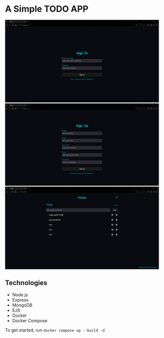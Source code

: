 # A Simple TODO APP

![image](/assets/1.png)
![image](/assets/0.png)
![image](/assets/2.png)

## Technologies

- Node.js
- Express
- MongoDB
- EJS
- Docker
- Docker Compose

To get started, run `docker compose up --build -d`
